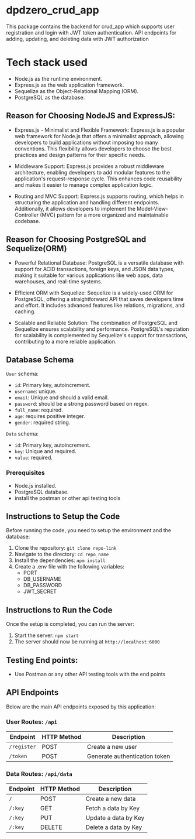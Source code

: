 # dpdzero_crud_app
This package contains the backend for crud_app which supports user registration and login with JWT token authentication. API endpoints for adding, updating, and deleting data with JWT authorization

# Tech stack used
- Node.js as the runtime environment.
- Express.js as the web application framework.
- Sequelize as the Object-Relational Mapping (ORM).
- PostgreSQL as the database.

## Reason for Choosing NodeJS and ExpressJS:

- Express.js - Minimalist and Flexible Framework: Express.js is a popular web framework for Node.js that offers a minimalist approach, allowing developers to build applications without imposing too many conventions. This flexibility allows developers to choose the best practices and design patterns for their specific needs.

- Middleware Support: Express.js provides a robust middleware architecture, enabling developers to add modular features to the application's request-response cycle. This enhances code reusability and makes it easier to manage complex application logic.

- Routing and MVC Support: Express.js supports routing, which helps in structuring the application and handling different endpoints. Additionally, it allows developers to implement the Model-View-Controller (MVC) pattern for a more organized and maintainable codebase.
  
## Reason for Choosing PostgreSQL and Sequelize(ORM)
- Powerful Relational Database: PostgreSQL is a versatile database with support for ACID transactions, foreign keys, and JSON data types, making it suitable for various applications like web apps, data warehouses, and real-time systems.

- Efficient ORM with Sequelize: Sequelize is a widely-used ORM for PostgreSQL, offering a straightforward API that saves developers time and effort. It includes advanced features like relations, migrations, and caching.

- Scalable and Reliable Solution: The combination of PostgreSQL and Sequelize ensures scalability and performance. PostgreSQL's reputation for scalability is complemented by Sequelize's support for transactions, contributing to a more reliable application.

## Database Schema

`User` schema:
- `id`: Primary key, autoincrement.
- `username`:  unique.
- `email`: Unique and should a valid email.
- `password`: should be a strong password based on regex.
- `full_name`: required.
- `age`: requires positive integer.
- `gender`: required string.

`Data` schema:
- `id`: Primary key, autoincrement.
- `key`: Unique and required.
- `value`: required.

### Prerequisites
- Node.js installed.
- PostgreSQL database.
- install the postman or other api testing tools

## Instructions to Setup the Code

Before running the code, you need to setup the environment and the database:

1. Clone the repository: `git clone repo-link`
2. Navigate to the directory: `cd repo_name`
3. Install the dependencies: `npm install`
4. Create a .env file with the following variables:
   - PORT 
   - DB_USERNAME
   - DB_PASSWORD 
   - JWT_SECRET 

## Instructions to Run the Code

Once the setup is completed, you can run the server:

1. Start the server: `npm start`
2. The server should now be running at `http://localhost:6000`

## Testing End points:

- Use Postman or any other API testing tools with the end points 


## API Endpoints

Below are the main API endpoints exposed by this application:

### User Routes: `/api`

| Endpoint       | HTTP Method | Description                  |
|----------------|-------------|------------------------------|
| `/register`    | POST        | Create a new user            |
| `/token`       | POST        | Generate authentication token|


### Data Routes: `/api/data`

| Endpoint       | HTTP Method | Description                  |
|----------------|-------------|------------------------------|
| `/`            | POST        | Create a new data            |
| `/:key`        | GET         | Fetch a data by Key          |
| `/:key`        | PUT         | Update a data by Key         |
| `/:key`        | DELETE      | Delete a data by Key         |
